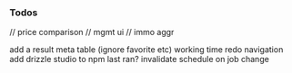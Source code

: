 ### Todos

// price comparison
// mgmt ui
// immo aggr

add a result meta table (ignore favorite etc)
working time
redo navigation
add drizzle studio to npm
last ran?
invalidate schedule on job change
